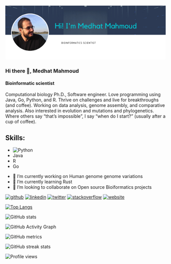 ![link](https://github.com/MeHelmy/MeHelmy/blob/main/medhat_banner.png)  


### Hi there 👋, Medhat Mahmoud
#### Bioinformatic scientist
Computational biology Ph.D., Software engineer. Love programming using Java, Go, Python, and R. Thrive on challenges and live for breakthroughs (and coffee). Working on data analysis, genome assembly, and comparative analysis. Also interested in evolution and mutations and phylogenetics. Where others say “that’s impossible”, I say “when do I start?” (usually after a cup of coffee).

## Skills:  
* ![Python](https://img.shields.io/badge/python-3670A0?style=for-the-badge&logo=python&logoColor=ffdd54)
* Java
* R
* Go 

- 🔭 I’m currently working on Human genome genome variations 
- 🌱 I’m currently learning Rust 
- 👯 I’m looking to collaborate on Open source Bioiformatics projects 


[<img src='https://cdn.jsdelivr.net/npm/simple-icons@3.0.1/icons/github.svg' alt='github' height='40'>](https://github.com/MeHelmy)  [<img src='https://cdn.jsdelivr.net/npm/simple-icons@3.0.1/icons/linkedin.svg' alt='linkedin' height='40'>](https://www.linkedin.com/in/medhat-mahmoud-3970b665/)  [<img src='https://cdn.jsdelivr.net/npm/simple-icons@3.0.1/icons/twitter.svg' alt='twitter' height='40'>](https://twitter.com/MedhatHelmy7)  [<img src='https://cdn.jsdelivr.net/npm/simple-icons@3.0.1/icons/stackoverflow.svg' alt='stackoverflow' height='40'>](https://stackoverflow.com/users/1798298)  [<img src='https://cdn.jsdelivr.net/npm/simple-icons@3.0.1/icons/icloud.svg' alt='website' height='40'>](https://fritzsedlazeck.github.io/)  

[![Top Langs](https://github-readme-stats.vercel.app/api/top-langs/?username=MeHelmy)](https://github.com/anuraghazra/github-readme-stats)

![GitHub stats](https://github-readme-stats.vercel.app/api?username=MeHelmy&show_icons=true)  

![GitHub Activity Graph](https://activity-graph.herokuapp.com/graph?username=MeHelmy)  

![GitHub metrics](https://metrics.lecoq.io/MeHelmy)  

![GitHub streak stats](https://github-readme-streak-stats.herokuapp.com/?user=MeHelmy)  

![Profile views](https://gpvc.arturio.dev/MeHelmy)  



<!--
**MeHelmy/MeHelmy** is a ✨ _special_ ✨ repository because its `README.md` (this file) appears on your GitHub profile.

Here are some ideas to get you started:

- 🔭 I’m currently working on ...
- 🌱 I’m currently learning ...
- 👯 I’m looking to collaborate on ...
- 🤔 I’m looking for help with ...
- 💬 Ask me about ...
- 📫 How to reach me: ...
- 😄 Pronouns: ...
- ⚡ Fun fact: ...
-->


